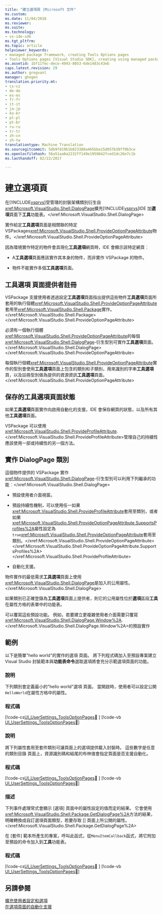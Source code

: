 ```yaml
---
title: "建立選項頁 |Microsoft 文件"
ms.custom: 
ms.date: 11/04/2016
ms.reviewer: 
ms.suite: 
ms.technology:
- vs-ide-sdk
ms.tgt_pltfrm: 
ms.topic: article
helpviewer_keywords:
- managed package framework, creating Tools Options pages
- Tools Options pages [Visual Studio SDK], creating using managed package framework
ms.assetid: 1bf11fec-dece-4943-8053-6de1483c43eb
caps.latest.revision: 29
ms.author: gregvanl
manager: ghogen
translation.priority.mt:
- cs-cz
- de-de
- es-es
- fr-fr
- it-it
- ja-jp
- ko-kr
- pl-pl
- pt-br
- ru-ru
- tr-tr
- zh-cn
- zh-tw
translationtype: Machine Translation
ms.sourcegitcommit: 5db97d19b1b823388a465bba15d057b30ff0b3ce
ms.openlocfilehash: 56a51aa0a2232ff149e1959842fced1dc26e7c1b
ms.lasthandoff: 02/22/2017

---
```

# <a name="creating-options-pages"></a>建立選項頁
在[!INCLUDE[vsprvs](../../code-quality/includes/vsprvs_md.md)]受管理的封裝架構類別衍生自<xref:Microsoft.VisualStudio.Shell.DialogPage>擴充[!INCLUDE[vsprvs](../../code-quality/includes/vsprvs_md.md)]IDE 加**選項**頁面下**工具**功能表。</xref:Microsoft.VisualStudio.Shell.DialogPage>  
  
 實作給定**工具選項**頁面是相關聯的特定 VSPackages<xref:Microsoft.VisualStudio.Shell.ProvideOptionPageAttribute>物件。</xref:Microsoft.VisualStudio.Shell.ProvideOptionPageAttribute>  
  
 因為環境實作特定的物件會具現化**工具選項**網頁時，IDE 會顯示該特定網頁︰  
  
-   A**工具選項**頁面應該實作其本身的物件，而非實作 VSPackage 的物件。  
  
-   物件不能實作多個**工具選項**頁面。  
  
## <a name="registering-as-a-tools-options-page-provider"></a>工具選項 頁面提供者註冊  
 VSPackage 支援使用者透過設定**工具選項**頁面指出提供這些物件**工具選項**頁面所套用的執行個體<xref:Microsoft.VisualStudio.Shell.ProvideOptionPageAttribute>套用至<xref:Microsoft.VisualStudio.Shell.Package>實作。</xref:Microsoft.VisualStudio.Shell.Package> </xref:Microsoft.VisualStudio.Shell.ProvideOptionPageAttribute>  
  
 必須有一個執行個體<xref:Microsoft.VisualStudio.Shell.ProvideOptionPageAttribute>的每個<xref:Microsoft.VisualStudio.Shell.DialogPage>-衍生型別可實作**工具選項**頁面。</xref:Microsoft.VisualStudio.Shell.DialogPage> </xref:Microsoft.VisualStudio.Shell.ProvideOptionPageAttribute>  
  
 每個執行個體<xref:Microsoft.VisualStudio.Shell.ProvideOptionPageAttribute>實作的型別會使用**工具選項**頁面上包含的類別和子類別，用來識別的字串**工具選項**頁，以及註冊型別做為提供的資源資訊**工具選項**頁面。</xref:Microsoft.VisualStudio.Shell.ProvideOptionPageAttribute>  
  
## <a name="persisting-tools-options-page-state"></a>保存的工具選項頁面狀態  
 如果**工具選項**頁面實作向啟用自動化的支援，IDE 會保存網頁的狀態，以及所有其他**工具選項**頁面。  
  
 VSPackage 可以使用<xref:Microsoft.VisualStudio.Shell.ProvideProfileAttribute>.</xref:Microsoft.VisualStudio.Shell.ProvideProfileAttribute>管理自己的持續性 應該使用一部或持續性的另一個方法。  
  
## <a name="implementing-dialogpage-class"></a>實作 DialogPage 類別  
 這個物件提供的 VSPackage 實作<xref:Microsoft.VisualStudio.Shell.DialogPage>-衍生型別可以利用下列繼承的功能︰</xref:Microsoft.VisualStudio.Shell.DialogPage>  
  
-   預設使用者介面視窗。  
  
-   預設持續性機制，可以使用任一如果<xref:Microsoft.VisualStudio.Shell.ProvideProfileAttribute>套用至類別，或者如果<xref:Microsoft.VisualStudio.Shell.ProvideOptionPageAttribute.SupportsProfiles%2A>屬性設定為`true`<xref:Microsoft.VisualStudio.Shell.ProvideOptionPageAttribute>套用至類別。</xref:Microsoft.VisualStudio.Shell.ProvideOptionPageAttribute> </xref:Microsoft.VisualStudio.Shell.ProvideOptionPageAttribute.SupportsProfiles%2A> </xref:Microsoft.VisualStudio.Shell.ProvideProfileAttribute>  
  
-   自動化支援。  
  
 物件實作的最低需求**工具選項**頁面上使用<xref:Microsoft.VisualStudio.Shell.DialogPage>是加入的公用屬性。</xref:Microsoft.VisualStudio.Shell.DialogPage>  
  
 如果類別已正確登錄為**工具選項**頁面上提供者，則它的公用屬性位於**選項**區段**工具**在屬性方格的表單中的功能表。  
  
 可以覆寫這些預設功能。 例如，若要建立更複雜使用者介面需要只覆寫<xref:Microsoft.VisualStudio.Shell.DialogPage.Window%2A>.</xref:Microsoft.VisualStudio.Shell.DialogPage.Window%2A>的預設實作  
  
## <a name="example"></a>範例  
 以下是簡單"hello world"的實作的選項 頁面。 將下列程式碼加入至預設專案建立 Visual Studio 封裝範本與**功能表命令**選取選項將會充分示範選項頁面的功能。  
  
### <a name="description"></a>說明  
 下列類別會定義最小的"hello world"選項 頁面。 當開啟時，使用者可以設定公開`HelloWorld`在屬性方格中的屬性。  
  
### <a name="code"></a>程式碼  
 [!code-cs[UI_UserSettings_ToolsOptionPages&#11;](../../extensibility/internals/codesnippet/CSharp/creating-options-pages_1.cs) ] 
 [!code-vb [UI_UserSettings_ToolsOptionPages&#11;](../../extensibility/internals/codesnippet/VisualBasic/creating-options-pages_1.vb)]  
  
### <a name="description"></a>說明  
 將下列屬性套用至套件類別可讓頁面上的選項提供載入封裝時。 這些數字是任意的類別目錄 頁面上，資源識別碼和結尾的布林值會指定頁面是否支援自動化。  
  
### <a name="code"></a>程式碼  
 [!code-cs[UI_UserSettings_ToolsOptionPages&#07;](../../extensibility/internals/codesnippet/CSharp/creating-options-pages_2.cs) ] 
 [!code-vb [UI_UserSettings_ToolsOptionPages&#07;](../../extensibility/internals/codesnippet/VisualBasic/creating-options-pages_2.vb)]  
  
### <a name="description"></a>描述  
 下列事件處理常式會顯示 [選項] 頁面中的屬性設定的值而定的結果。 它會使用<xref:Microsoft.VisualStudio.Shell.Package.GetDialogPage%2A>方法的結果，明確轉換成自訂選項頁面類型，若要存取 [] 頁面上所公開的屬性。</xref:Microsoft.VisualStudio.Shell.Package.GetDialogPage%2A>  
  
 在 [套件] 範本所產生的專案，呼叫此函式，從`MenuItemCallback`函式，將它附加至預設的命令加入到**工具**功能表。  
  
### <a name="code"></a>程式碼  
 [!code-cs[UI_UserSettings_ToolsOptionPages&#08;](../../extensibility/internals/codesnippet/CSharp/creating-options-pages_3.cs) ] 
 [!code-vb [UI_UserSettings_ToolsOptionPages&#08;](../../extensibility/internals/codesnippet/VisualBasic/creating-options-pages_3.vb)]  
  
## <a name="see-also"></a>另請參閱  
 [擴充使用者設定和選項](../../extensibility/extending-user-settings-and-options.md)   
 [在選項頁面的自動化支援](../../extensibility/internals/automation-support-for-options-pages.md)
